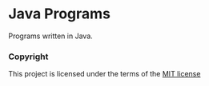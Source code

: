 # Java Programs
Programs written in Java.

### Copyright
This project is licensed under the terms of the [MIT license](/LICENSE)
